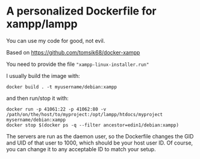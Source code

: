 # A personalized Dockerfile for xampp/lampp

You can use my code for good, not evil.

Based on https://github.com/tomsik68/docker-xampp

You need to provide the file `"xampp-linux-installer.run"`

I usually build the image with:
```
docker build . -t myusername/debian:xampp
```

and then run/stop it with:
```
docker run -p 41061:22 -p 41062:80 -v /path/on/the/host/to/myproject:/opt/lampp/htdocs/myproject mysername/debian:xampp
docker stop $(docker ps -q --filter ancestor=edin1/debian:xampp)
```

The servers are run as the daemon user, so the Dockerfile changes the GID and UID of that user to 1000, which should be your host user ID. Of course, you can change it to any acceptable ID to match your setup.